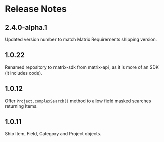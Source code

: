 # Release Notes

## 2.4.0-alpha.1

Updated version number to match Matrix Requirements shipping version.
## 1.0.22

Renamed repository to matrix-sdk from matrix-api, as it is
more of an SDK (it includes code).

## 1.0.12

Offer `Project.complexSearch()` method to allow field masked searches returning Items.

## 1.0.11

Ship Item, Field, Category and Project objects.
